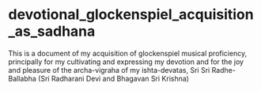# devotional_glockenspiel_acquisition_as_sadhana
This is a document of my acquisition of glockenspiel musical proficiency, principally for my cultivating and expressing my devotion and for the joy and pleasure of the archa-vigraha of my ishta-devatas, Sri Sri Radhe-Ballabha (Sri Radharani Devi and Bhagavan Sri Krishna)
